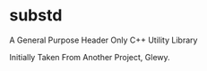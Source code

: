 # substd

A General Purpose Header Only C++ Utility Library

Initially Taken From Another Project, Glewy.
